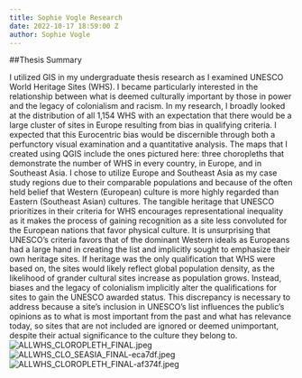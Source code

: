 ```yaml
---
title: Sophie Vogle Research
date: 2022-10-17 18:59:00 Z
author: Sophie Vogle
---
```


##Thesis Summary

I utilized GIS in my undergraduate thesis research as I examined UNESCO World Heritage Sites (WHS). I became particularly interested in the relationship between what is deemed culturally important by those in power and the legacy of colonialism and racism. In my research, I broadly looked at the distribution of all 1,154 WHS with an expectation that there would be a large cluster of sites in Europe resulting from bias in qualifying criteria. I expected that this Eurocentric bias would be discernible through both a perfunctory visual examination and a quantitative analysis. The maps that I created using QGIS include the ones pictured here: three choropleths that demonstrate the number of WHS in every country, in Europe, and in Southeast Asia. I chose to utilize Europe and Southeast Asia as my case study regions due to their comparable populations and because of the often held belief that Western (European) culture is more highly regarded than Eastern (Southeast Asian) cultures. The tangible heritage that UNESCO prioritizes in their criteria for WHS encourages representational inequality as it makes the process of gaining recognition as a site less convoluted for the European nations that favor physical culture. It is unsurprising that UNESCO’s criteria favors that of the dominant Western ideals as Europeans had a large hand in creating the list and implicitly sought to emphasize their own heritage sites. If heritage was the only qualification that WHS were based on, the sites would likely reflect global population density, as the likelihood of grander cultural sites increase as population grows. Instead, biases and the legacy of colonialism implicitly alter the qualifications for sites to gain the UNESCO awarded status. This discrepancy is necessary to address because a site’s inclusion in UNESCO’s list influences the public’s opinions as to what is most important from the past and what has relevance today, so sites that are not included are ignored or deemed unimportant, despite their actual significance to the culture they belong to. 
![ALLWHS_CLOROPLETH_FINAL.jpeg](/uploads/ALLWHS_CLOROPLETH_FINAL.jpeg)
![ALLWHS_CLO_SEASIA_FINAL-eca7df.jpeg](/uploads/ALLWHS_CLO_SEASIA_FINAL-eca7df.jpeg)
![ALLWHS_CLOROPLETH_FINAL-af374f.jpeg](/uploads/ALLWHS_CLOROPLETH_FINAL-af374f.jpeg)